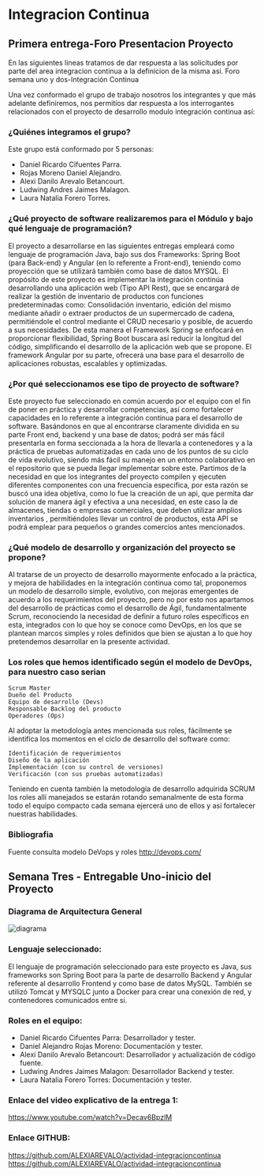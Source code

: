 # Integracion Continua
## Primera entrega-Foro Presentacion  Proyecto

En las siguientes lineas tratamos de dar respuesta a las solicitudes por parte del area integracion continua a la definicion de la misma asi.
Foro semana uno y dos-Integración Continua 

Una vez conformado el grupo de trabajo nosotros los integrantes y que más adelante definiremos, nos permitíos dar respuesta a los interrogantes relacionados con el proyecto de desarrollo modulo integración continua así: 

### ¿Quiénes integramos el grupo? 

Este grupo está conformado por 5 personas: 
 - Daniel Ricardo Cifuentes Parra. 
 - Rojas Moreno Daniel Alejandro. 
 - Alexi Danilo Arevalo Betancourt. 
 - Ludwing Andres Jaimes Malagon. 
 - Laura Natalia Forero Torres.  
 
### ¿Qué proyecto de software realizaremos para el Módulo y bajo qué lenguaje de programación? 

El proyecto a desarrollarse en las siguientes entregas empleará como lenguaje de programación Java, bajo sus dos Frameworks: Spring Boot (para Back-end) y Angular (en lo referente a Front-end), teniendo como proyección que se utilizará también como base de datos MYSQL. El propósito de este proyecto es implementar la integración continúa desarrollando una aplicación web (Tipo API Rest), que se encargará de realizar la gestión de inventario de productos con funciones predeterminadas como: Consolidación inventario, edición del mismo mediante añadir o extraer productos de un supermercado de cadena, permitiéndole el control mediante el CRUD necesario y posible, de acuerdo a sus necesidades. De esta manera el Framework Spring se enfocará en proporcionar flexibilidad, Spring Boot buscara así reducir la longitud del código, simplificando el desarrollo de la aplicación web que se propone. El framework Angular por su parte, ofrecerá una base para el desarrollo de aplicaciones robustas, escalables y optimizadas. 

### ¿Por qué seleccionamos ese tipo de proyecto de software? 

Este proyecto fue seleccionado en común acuerdo por el equipo con el fin de poner en práctica y desarrollar competencias, así como fortalecer capacidades en lo referente a integración continua para el desarrollo de software. Basándonos en que al encontrarse claramente dividida en su parte Front end, backend y una base de datos; podrá ser más fácil presentarla en forma seccionada a la hora de llevarla a contenedores y a la práctica de pruebas automatizadas en cada uno de los puntos de su ciclo de vida evolutivo, siendo más fácil su manejo en un entorno colaborativo en el repositorio que se pueda llegar implementar sobre este. Partimos de la necesidad en que los integrantes del proyecto compilen y ejecuten diferentes componentes con una frecuencia especifica, por esta razón se buscó una idea objetiva, como lo fue la creación de un api, que permita dar solución de manera ágil y efectiva a una necesidad, en este caso la de almacenes, tiendas o empresas comerciales, que deben utilizar amplios inventarios , permitiéndoles llevar un control de productos, esta API se podrá emplear para pequeños o grandes comercios antes mencionados.   

 
### ¿Qué modelo de desarrollo y organización del proyecto se propone? 

Al tratarse de un proyecto de desarrollo mayormente enfocado a la práctica, y mejora de habilidades en la integración continua como tal, proponemos un modelo de desarrollo simple, evolutivo, con mejoras emergentes de acuerdo a los requerimientos del proyecto, pero no por esto nos apartamos del desarrollo de prácticas como el desarrollo de Ágil, fundamentalmente Scrum, reconociendo la necesidad de definir a futuro roles específicos en esta, integrados con lo que hoy se conoce como DevOps, en los que se plantean marcos simples y roles definidos que bien se ajustan a lo que hoy pretendemos desarrollar en la presente actividad. 

### Los roles que hemos identificado según el modelo de DevOps, para nuestro caso serian 

    Scrum Master 
    Dueño del Producto 
    Equipo de desarrollo (Devs) 
    Responsable Backlog del producto 
    Operadores (Ops) 

Al adoptar la metodología antes mencionada sus roles, fácilmente se identifica los momentos en el ciclo de desarrollo del software como: 

    Identificación de requerimientos 
    Diseño de la aplicación 
    Implementación (con su control de versiones) 
    Verificación (con sus pruebas automatizadas) 

Teniendo en cuenta también la metodología de desarrollo adquirida SCRUM los roles allí manejados se estarán rotando semanalmente de esta forma todo el equipo compacto cada semana ejercerá uno de ellos y así fortalecer nuestras habilidades. 


### Bibliografia 



Fuente consulta modelo DeVops y roles 	http://devops.com/ 


## Semana Tres - Entregable Uno-inicio del Proyecto

### Diagrama de Arquitectura General 

![diagrama](https://user-images.githubusercontent.com/117111421/200987653-d7d1f91f-4659-4bb2-9ca2-34cc313cf79a.jpg)

### Lenguaje seleccionado:
El lenguaje de programación seleccionado para este proyecto es Java, sus frameworks son
Spring Boot para la parte de desarrollo Backend y Angular referente al desarrollo Frontend
y como base de datos MySQL. También se utilizó Tomcat y MYSQLC junto a Docker para
crear una conexión de red, y contenedores comunicados entre si.

### Roles en el equipo:
- Daniel Ricardo Cifuentes Parra: Desarrollador y tester.
- Daniel Alejandro Rojas Moreno: Documentación y tester.
- Alexi Danilo Arevalo Betancourt: Desarrollador y actualización de código fuente.
- Ludwing Andres Jaimes Malagon: Desarrollador Backend y tester.
- Laura Natalia Forero Torres: Documentación y tester.

### Enlace del video explicativo de la entrega 1:
https://www.youtube.com/watch?v=Decav6BpzlM

### Enlace GITHUB:
https://github.com/ALEXIAREVALO/actividad-integracioncontinua
https://github.com/ALEXIAREVALO/actividad-integracioncontinua



